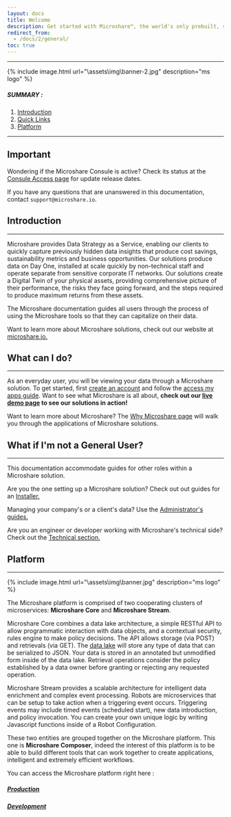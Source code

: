 ```yaml
---
layout: docs
title: Welcome
description: Get started with Microshare™, the world's only prebuilt, scalable data management and sharing solution for IoT.
redirect_from:
  - /docs/2/general/
toc: true
---
```


---------------------------------------

{% include image.html url="\assets\img\banner-2.jpg"  description="ms logo" %}

##### SUMMARY : 

1. [Introduction](./#introduction)
2. [Quick Links](./#quick-links)
3. [Platform](./#platform)

---------------------------------------
## Important

Wondering if the Microshare Consule is active? Check its status at the [Consule Access page](https://www.microshare.io/management-console-access/) for update release dates.


If you have any questions that are unanswered in this documentation, contact `support@microshare.io`.


## Introduction
---------------------------------------

Microshare provides Data Strategy as a Service, enabling our clients to quickly capture previously hidden data insights that produce cost savings, sustainability metrics and business opportunities. Our solutions produce data on Day One, installed at scale quickly by non-technical staff and operate separate from sensitive corporate IT networks. Our solutions create a Digital Twin of your physical assets, providing comprehensive picture of their performance, the risks they face going forward, and the steps required to produce maximum returns from these assets.

The Microshare documentation guides all users through the process of using the Microshare tools so that they can capitalize on their data. 

Want to learn more about Microshare solutions, check out our website at [microshare.io.](https://www.microshare.io/)


## What can I do?
---------------------------------------

As an everyday user, you will be viewing your data through a Microshare solution. To get started, first [create an account](/docs/2/general/quick-start/create-an-account/) and follow the [access my apps guide](/docs/2/general/quick-start/access-my-apps/). 
Want to see what Microshare is all about, **check out our [live demo page](/docs/2/general/meet-microshare/demo-live/) to see our solutions in action!**

Want to learn more about Microshare? The [Why Microshare page](/docs/2/general/meet-microshare/why-microshare/) will walk you through the applications of Microshare solutions. 

## What if I'm not a General User?
---------------------------------------

This documentation accommodate guides for other roles within a Microshare solution. 

Are you the one setting up a Microshare solution? Check out out guides for an [Installer.](/docs/2/installer/quick-start/overview/) 

Managing your company's or a client's data? Use the [Administrator's guides.](/docs/2/admin/admin-management/overview/)

Are you an engineer or developer working with Microshare's technical side? Check out the [Technical section.](/docs/2/technical/quick-start/overview/)

## Platform
---------------------------------------
{% include image.html url="\assets\img\banner.jpg"  description="ms logo" %}

The Microshare platform is comprised of two cooperating clusters of microservices: **Microshare Core** and **Microshare Stream**.

Microshare Core combines a data lake architecture, a simple RESTful API to allow programmatic interaction with data objects, and a contextual security, rules engine to make policy decisions. 
The API allows storage (via POST) and retrievals (via GET). The [data lake](https://en.wikipedia.org/wiki/Data_lake) will store any type of data that can be serialized to JSON. Your data is stored in an annotated but unmodified form inside of the data lake. Retrieval operations consider the policy established by a data owner before granting or rejecting any requested operation.

Microshare Stream provides a scalable architecture for intelligent data enrichment and complex event processing. 
Robots are microservices that can be setup to take action when a triggering event occurs. 
Triggering events may include timed events (scheduled start), new data introduction, and policy invocation. 
You can create your own unique logic by writing Javascript functions inside of a Robot Configuration.

These two entities are grouped together on the Microshare platform. This one is **Microshare Composer**, indeed the interest of this platform is to be able to build different tools that can work together to create applications, intelligent and extremely efficient workflows.

You can access the Microshare platform right here : 

#####   [Production](https://app.microshare.io/composer)
#####   [Development](https://dapp.microshare.io/composer)



 